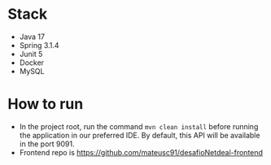 
# Stack
- Java 17
- Spring 3.1.4
- Junit 5
- Docker
- MySQL


# How to run
- In the project root, run the command `mvn clean install` before running the application in our preferred IDE. By default, this API will be available in the port 9091.
- Frontend repo is https://github.com/mateusc91/desafioNetdeal-frontend

